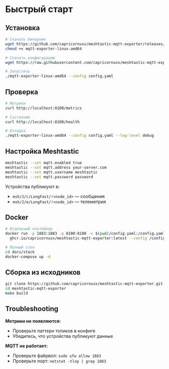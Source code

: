 # Быстрый старт

## Установка

```bash
# Скачать бинарник
wget https://github.com/capricornusx/meshtastic-mqtt-exporter/releases/latest/download/mqtt-exporter-linux-amd64
chmod +x mqtt-exporter-linux-amd64

# Скачать конфигурацию
wget https://raw.githubusercontent.com/capricornusx/meshtastic-mqtt-exporter/main/config.yaml

# Запустить
./mqtt-exporter-linux-amd64 --config config.yaml
```

## Проверка

```bash
# Метрики
curl http://localhost:8100/metrics

# Состояние
curl http://localhost:8100/health

# Отладка
./mqtt-exporter-linux-amd64 --config config.yaml --log-level debug
```

## Настройка Meshtastic

```bash
meshtastic --set mqtt.enabled true
meshtastic --set mqtt.address your-server.com
meshtastic --set mqtt.username meshtastic
meshtastic --set mqtt.password password
```

Устройства публикуют в:
- `msh/2/c/LongFast/!<node_id>` — сообщения
- `msh/2/e/LongFast/!<node_id>` — телеметрия

## Docker

```bash
# Отдельный контейнер
docker run -p 1883:1883 -p 8100:8100 -v $(pwd)/config.yaml:/config.yaml \
  ghcr.io/capricornusx/meshtastic-mqtt-exporter:latest --config /config.yaml

# Полный стек
cd docs/stack
docker-compose up -d
```

## Сборка из исходников

```bash
git clone https://github.com/capricornusx/meshtastic-mqtt-exporter.git
cd meshtastic-mqtt-exporter
make build
```

## Troubleshooting

**Метрики не появляются:**
- Проверьте паттерн топиков в конфиге
- Убедитесь, что устройства публикуют данные

**MQTT не работает:**
- Проверьте файрвол: `sudo ufw allow 1883`
- Проверьте порт: `netstat -tlnp | grep 1883`